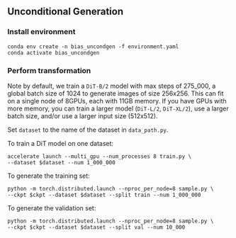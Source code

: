 ## Unconditional Generation

### Install environment
```
conda env create -n bias_uncondgen -f environment.yaml
conda activate bias_uncondgen
```

### Perform transformation
Note by default, we train a `DiT-B/2` model with max steps of 275_000, a global batch size of 1024 to generate images of size 256x256. This can fit on a single node of 8GPUs, each with 11GB memory. If you have GPUs with more memory, you can train a larger model (`DiT-L/2`, `DiT-XL/2`), use a larger batch size, and/or use a larger input size (512x512).

Set `dataset` to the name of the dataset in `data_path.py`.

To train a DiT model on one dataset: 
```
accelerate launch --multi_gpu --num_processes 8 train.py \
--dataset $dataset --num 1_000_000
```

To generate the training set:
```
python -m torch.distributed.launch --nproc_per_node=8 sample.py \
--ckpt $ckpt --dataset $dataset --split train --num 1_000_000
```

To generate the validation set:
```
python -m torch.distributed.launch --nproc_per_node=8 sample.py \
--ckpt $ckpt --dataset $dataset --split val --num 10_000
```